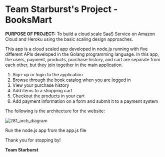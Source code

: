**Team Starburst's Project - BooksMart**
==============================

**PURPOSE OF PROJECT:** To build a cloud scale SaaS Service on Amazon Cloud and Heroku using the basic scaling design approaches.

This app is a cloud scaled app developed in node.js running with five different APIs developed in the Golang programming language. In this app, the users, payment, products, purchase history, and cart are separate from each other, but they join together in the main application. 

1. Sign-up or login to the application
2. Browse through the book catalog when you are logged in
3. View your purchase history
4. Add items to a shopping cart
5. Checkout the products in your cart
6. Add payment information on a form and submit it to a payment system

The following is the architecture for the website:

![281_arch_diagram](https://user-images.githubusercontent.com/25673997/40156841-acd98380-5950-11e8-99ff-5a4f0c3678ae.png)

Run the node.js app from the app.js file

Thank you for stopping by!

**Team Starburst**


